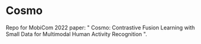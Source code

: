 # Cosmo
Repo for MobiCom 2022 paper: " Cosmo: Contrastive Fusion Learning with Small Data for Multimodal Human Activity Recognition ".
